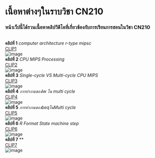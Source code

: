 # เนื้อหาต่างๆในราบวิชา CN210
### หน้าเว็ปนี้ได้รวนเนื้อหาคลิปวีดีโอที่เกี่ยวข้องกับการเรียนการสอนในวิชา CN210

<br>**คลิปที่ 1**
*computer architecture r-type mipsc*
<br>[CLIP1](https://youtu.be/-NUaUiUUi6Q)
<br>
![image](https://asianparent-assets-th.dexecure.net/wp-content/uploads/sites/25/2018/08/c2.jpg)
<br>**คลิปที่ 2**
*CPU MIPS Processing*
<br>[CLIP2](https://youtu.be/hFsSilVuIrM)
<br>
![image](https://scontent.fbkk6-2.fna.fbcdn.net/v/t1.0-1/cp0/c4.0.32.32a/p40x40/16602906_1206296582824031_271856855888402840_n.jpg?_nc_cat=101&_nc_sid=1eb0c7&_nc_oc=AQn4LVVjkv4rN0CvB7n_pqc1usPfRvoDh4adcWEjdDmEvbVZT5B66CF0lt_Qh8Js3fk&_nc_ht=scontent.fbkk6-2.fna&oh=47096f572998b2464bfef9af3b1c2bbc&oe=5EC1F1D7)
<br>**คลิปที่ 3**
*Single-cycle VS Multi-cycle CPU MIPS*
<br>[CLIP3](https://youtu.be/G5QxbVlIw1o)
<br>
![image](https://asianparent-assets-th.dexecure.net/wp-content/uploads/sites/25/2018/08/c2.jpg)
<br>**คลิปที่ 4**
*การทำงานของlw ใน multi cycle*
<br>[CLIP4](https://youtu.be/6N-0znIz0XU)
<br>
![image](https://asianparent-assets-th.dexecure.net/wp-content/uploads/sites/25/2018/08/c2.jpg)
<br>**คลิปที่ 5**
*การทำงานของbeqในMulti cycle*
<br>[CLIP5](https://youtu.be/CurPkd1jGK4)
<br>
![image](https://asianparent-assets-th.dexecure.net/wp-content/uploads/sites/25/2018/08/c2.jpg)
<br>**คลิปที่ 6**
*R Format State machine step*
<br>[CLIP6](https://youtu.be/pd521LRO-JM)
<br>
![image](https://asianparent-assets-th.dexecure.net/wp-content/uploads/sites/25/2018/08/c2.jpg)
<br>**คลิปที่ 7**
**
<br>[CLIP7]()
<br>
![image](https://asianparent-assets-th.dexecure.net/wp-content/uploads/sites/25/2018/08/c2.jpg)

